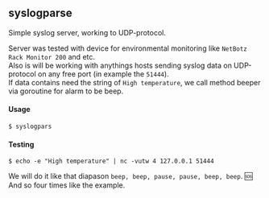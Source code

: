 ## syslogparse
Simple syslog server, working to UDP-protocol.  
 
Server was tested with device for environmental monitoring like `NetBotz Rack Monitor 200` and etc.   
Also is will be working with anythings hosts sending syslog data on UDP-protocol on any free port (in example the `51444`).  
If data contains need the string of `High temperature`,  we call method beeper via goroutine for alarm to be beep.
#### Usage
    $ syslogpars  
#### Testing
    $ echo -e "High temperature" | nc -vutw 4 127.0.0.1 51444  
We will do it like that diapason `beep, beep, pause, pause, beep, beep`. :sos:   
And so four times like the example.
